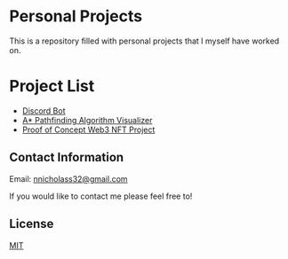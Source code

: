 # Personal Projects

This is a repository filled with personal projects that I myself have worked on.

# Project List
- [Discord Bot](https://github.com/ETWGames/DiscordBot)
- [A* Pathfinding Algorithm Visualizer](https://github.com/ETWGames/A-Star-Path-Finding-Algorithm)
- [Proof of Concept Web3 NFT Project](https://github.com/ETWGames/NFTProject)

## Contact Information 
Email: nnicholass32@gmail.com


If you would like to contact me please feel free to!


## License
[MIT](https://choosealicense.com/licenses/mit/)
